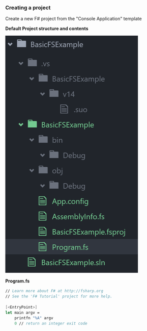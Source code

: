 ### Creating a project

Create a new F# project from the "Console Application" template

**Default Project structure and contents**

![](_misc/Basic%20FS%20project%20structure.PNG)

**Program.fs**

```fsharp
// Learn more about F# at http://fsharp.org
// See the 'F# Tutorial' project for more help.

[<EntryPoint>]
let main argv = 
    printfn "%A" argv
    0 // return an integer exit code
```
